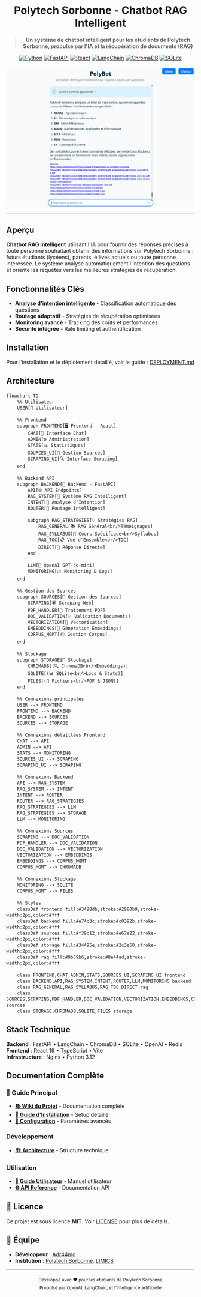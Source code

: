 <div align="center">

# Polytech Sorbonne - Chatbot RAG Intelligent

> **Un système de chatbot intelligent pour les étudiants de Polytech Sorbonne, propulsé par l'IA et la récupération de documents (RAG)**

[![Python](https://img.shields.io/badge/Python-3.12-blue.svg)](https://python.org)
[![FastAPI](https://img.shields.io/badge/FastAPI-Latest-green.svg)](https://fastapi.tiangolo.com)
[![React](https://img.shields.io/badge/React-19.1-blue.svg)](https://react.dev)
[![LangChain](https://img.shields.io/badge/LangChain-Latest-orange.svg)](https://langchain.com)
[![ChromaDB](https://img.shields.io/badge/ChromaDB-Latest-purple.svg)](https://chromadb.com)
[![SQLite](https://img.shields.io/badge/SQLite-3-blue.svg)](https://sqlite.org)

![Polytech Chatbot Demo](docs_info/chat.png)

</div>

---

## Aperçu

**Chatbot RAG intelligent** utilisant l'IA pour fournir des réponses précises à toute personne souhaitant obtenir des informations sur Polytech Sorbonne : futurs étudiants (lycéens), parents, élèves actuels ou toute personne intéressée. Le système analyse automatiquement l'intention des questions et oriente les requêtes vers les meilleures stratégies de récupération.

## Fonctionnalités Clés

- **Analyse d'intention intelligente** - Classification automatique des questions
- **Routage adaptatif** - Stratégies de récupération optimisées
- **Monitoring avancé** - Tracking des coûts et performances
- **Sécurité intégrée** - Rate limiting et authentification

## Installation

Pour l’installation et le déploiement détaillé, voir le guide : [DEPLOYMENT.md](./DEPLOYMENT.md)

## Architecture

```mermaid
flowchart TD
    %% Utilisateur
    USER[👤 Utilisateur]
    
    %% Frontend
    subgraph FRONTEND[🖥️ Frontend - React]
        CHAT[💬 Interface Chat]
        ADMIN[⚙️ Administration]
        STATS[📊 Statistiques]
        SOURCES_UI[📁 Gestion Sources]
        SCRAPING_UI[🔍 Interface Scraping]
    end
    
    %% Backend API
    subgraph BACKEND[🚀 Backend - FastAPI]
        API[🌐 API Endpoints]
        RAG_SYSTEM[🧠 Système RAG Intelligent]
        INTENT[🎯 Analyse d'Intention]
        ROUTER[🔀 Routage Intelligent]
        
        subgraph RAG_STRATEGIES[💡 Stratégies RAG]
            RAG_GENERAL[📚 RAG Général<br/>Témoignages]
            RAG_SYLLABUS[📖 Cours Spécifique<br/>Syllabus]
            RAG_TOC[📋 Vue d'Ensemble<br/>TOC]
            DIRECT[💭 Réponse Directe]
        end
        
        LLM[🤖 OpenAI GPT-4o-mini]
        MONITORING[📈 Monitoring & Logs]
    end
    
    %% Gestion des Sources
    subgraph SOURCES[📂 Gestion des Sources]
        SCRAPING[🕷️ Scraping Web]
        PDF_HANDLER[📄 Traitement PDF]
        DOC_VALIDATION[✅ Validation Documents]
        VECTORIZATION[🔢 Vectorisation]
        EMBEDDINGS[🎯 Génération Embeddings]
        CORPUS_MGMT[📦 Gestion Corpus]
    end
    
    %% Stockage
    subgraph STORAGE[💾 Stockage]
        CHROMADB[(🔍 ChromaDB<br/>Embeddings)]
        SQLITE[(📊 SQLite<br/>Logs & Stats)]
        FILES[(📁 Fichiers<br/>PDF & JSON)]
    end
    
    %% Connexions principales
    USER --> FRONTEND
    FRONTEND --> BACKEND
    BACKEND --> SOURCES
    SOURCES --> STORAGE
    
    %% Connexions détaillées Frontend
    CHAT --> API
    ADMIN --> API
    STATS --> MONITORING
    SOURCES_UI --> SCRAPING
    SCRAPING_UI --> SCRAPING
    
    %% Connexions Backend
    API --> RAG_SYSTEM
    RAG_SYSTEM --> INTENT
    INTENT --> ROUTER
    ROUTER --> RAG_STRATEGIES
    RAG_STRATEGIES --> LLM
    RAG_STRATEGIES --> STORAGE
    LLM --> MONITORING
    
    %% Connexions Sources
    SCRAPING --> DOC_VALIDATION
    PDF_HANDLER --> DOC_VALIDATION
    DOC_VALIDATION --> VECTORIZATION
    VECTORIZATION --> EMBEDDINGS
    EMBEDDINGS --> CORPUS_MGMT
    CORPUS_MGMT --> CHROMADB
    
    %% Connexions Stockage
    MONITORING --> SQLITE
    CORPUS_MGMT --> FILES
    
    %% Styles
    classDef frontend fill:#3498db,stroke:#2980b9,stroke-width:2px,color:#fff
    classDef backend fill:#e74c3c,stroke:#c0392b,stroke-width:2px,color:#fff
    classDef sources fill:#f39c12,stroke:#e67e22,stroke-width:2px,color:#fff
    classDef storage fill:#34495e,stroke:#2c3e50,stroke-width:2px,color:#fff
    classDef rag fill:#9b59b6,stroke:#8e44ad,stroke-width:2px,color:#fff
    
    class FRONTEND,CHAT,ADMIN,STATS,SOURCES_UI,SCRAPING_UI frontend
    class BACKEND,API,RAG_SYSTEM,INTENT,ROUTER,LLM,MONITORING backend
    class RAG_GENERAL,RAG_SYLLABUS,RAG_TOC,DIRECT rag
    class SOURCES,SCRAPING,PDF_HANDLER,DOC_VALIDATION,VECTORIZATION,EMBEDDINGS,CORPUS_MGMT sources
    class STORAGE,CHROMADB,SQLITE,FILES storage
```

## Stack Technique

**Backend** : FastAPI • LangChain • ChromaDB • SQLite • OpenAI • Redis  
**Frontend** : React 19 • TypeScript • Vite  
**Infrastructure** : Nginx • Python 3.12

## Documentation Complète

### 📖 Guide Principal
- **[📚 Wiki du Projet](https://github.com/Adr44mo/Stage-Chatbot-Polytech/wiki)** - Documentation complète
- **[🚀 Guide d'Installation](https://github.com/Adr44mo/Stage-Chatbot-Polytech/wiki/Installation)** - Setup détaillé
- **[🔧 Configuration](https://github.com/Adr44mo/Stage-Chatbot-Polytech/wiki/Configuration)** - Paramètres avancés

### Développement
- **[🏗️ Architecture](https://github.com/Adr44mo/Stage-Chatbot-Polytech/wiki/Architecture)** - Structure technique

### Utilisation
- **[👤 Guide Utilisateur](https://github.com/Adr44mo/Stage-Chatbot-Polytech/wiki/Guide-Utilisateur)** - Manuel utilisateur
- **[🌐 API Reference](https://github.com/Adr44mo/Stage-Chatbot-Polytech/wiki/API-Reference)** - Documentation API


## 📄 Licence

Ce projet est sous licence **MIT**. Voir [LICENSE](LICENSE) pour plus de détails.

## 👥 Équipe

- **Développeur** : [Adr44mo](https://github.com/Adr44mo) 
- **Institution** : [Polytech Sorbonne](https://www.polytech.sorbonne-universite.fr/), [LIMICS](https://www.limics.fr/)
---

<div align="center">
  <sub>Développé avec ❤️ pour les étudiants de Polytech Sorbonne</sub>
  <br>
  <sub>Propulsé par OpenAI, LangChain, et l'intelligence artificielle</sub>
</div>

